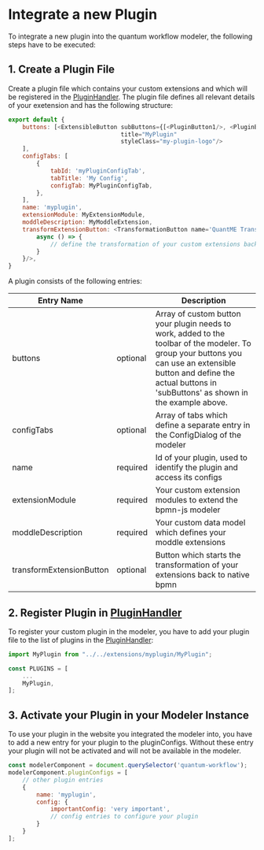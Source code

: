 # Integrate a new Plugin
To integrate a new plugin into the quantum workflow modeler, the following steps have to be executed:

## 1. Create a Plugin File
Create a plugin file which contains your custom extensions and which will be registered in the [PluginHandler](https://github.com/PlanQK/workflow-modeler/blob/master/components/bpmn-q/modeler-component/editor/plugin/PluginHandler.js). The plugin file defines all relevant details of your exetension and has the following structure:

```javascript
export default {
    buttons: [<ExtensibleButton subButtons={[<PluginButton1/>, <PluginButton2/>]}
                                title="MyPlugin"
                                styleClass="my-plugin-logo"/>
    ],
    configTabs: [
        {
            tabId: 'myPluginConfigTab',
            tabTitle: 'My Config',
            configTab: MyPluginConfigTab,
        },
    ],
    name: 'myplugin',
    extensionModule: MyExtensionModule,
    moddleDescription: MyModdleExtension,
    transformExtensionButton: <TransformationButton name='QuantME Transformation' transformWorkflow={
        async () => {
            // define the transformation of your custom extensions back into native bpmn
        }
    }/>,
}
```

A plugin consists of the following entries:


| Entry Name |  | Description |
| -------- | -------- | -------- |
| buttons | optional | Array of custom button your plugin needs to work, added to the toolbar of the modeler. To group your buttons you can use an extensible button and define the actual buttons in 'subButtons' as shown in the example above. |
| configTabs | optional | Array of tabs which define a separate entry in the ConfigDialog of the modeler |
| name | required | Id of your plugin, used to identify the plugin and access its configs |
| extensionModule | required | Your custom extension modules to extend the bpmn-js modeler |
| moddleDescription | required | Your custom data model which defines your moddle extensions |
| transformExtensionButton | optional | Button which starts the transformation of your extensions back to native bpmn |

## 2. Register Plugin in [PluginHandler](https://github.com/PlanQK/workflow-modeler/blob/master/components/bpmn-q/modeler-component/editor/plugin/PluginHandler.js)
To register your custom plugin in the modeler, you have to add your plugin file to the list of plugins in the [PluginHandler](https://github.com/PlanQK/workflow-modeler/blob/master/components/bpmn-q/modeler-component/editor/plugin/PluginHandler.js):

```javascript
import MyPlugin from "../../extensions/myplugin/MyPlugin";

const PLUGINS = [
    ...
    MyPlugin,
];
```

## 3. Activate your Plugin in your Modeler Instance
To use your plugin in the website you integrated the modeler into, you have to add a new entry for your plugin to the pluginConfigs. Without these entry your plugin will not be activated and will not be available in the modeler.

```javascript
const modelerComponent = document.querySelector('quantum-workflow');
modelerComponent.pluginConfigs = [
    // other plugin entries
    {
        name: 'myplugin',
        config: {
            importantConfig: 'very important',
            // config entries to configure your plugin
        }
    }
];
```